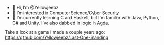 - 👋 Hi, I’m @Yellowjeebz
- 👀 I’m interested in Computer Science/Cyber Security
- 🌱 I’m currently learning C and Haskell, but I'm familiar with Java, Python, C# and Unity. I've also dabbled in logic in Agda.

Take a look at a game I made a couple years ago: https://github.com/Yellowjeebz/Last-One-Standing

<!---
Yellowjeebz/Yellowjeebz is a ✨ special ✨ repository because its `README.md` (this file) appears on your GitHub profile.
You can click the Preview link to take a look at your changes.
--->

